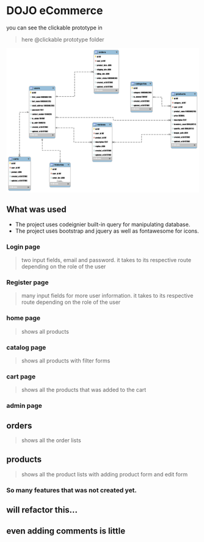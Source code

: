 # DOJO eCommerce

you can see the clickable prototype in
> here @clickable prototype folder

![ERD](https://raw.githubusercontent.com/ronrix/v88-capstone/unfinished/codes/ERD/capstone-ERD.png?token=GHSAT0AAAAAABXRMDOBHNPWQVSBFORIBFTCYX7CY6Q)

## What was used
- The project uses codeignier built-in query for manipulating database.
- The project uses bootstrap and jquery as well as fontawesome for icons.


### Login page
> two input fields, email and password. it takes to its respective route depending on the role of the user

### Register page
> many input fields for more user information. it takes to its respective route depending on the role of the user

### home page
> shows all products

### catalog page
> shows all products with filter forms

### cart page
> shows all the products that was added to the cart

### admin page
## orders
> shows all the order lists

## products
> shows all the product lists with adding product form and edit form


### So many features that was not created yet.
## will refactor this...
## even adding comments is little